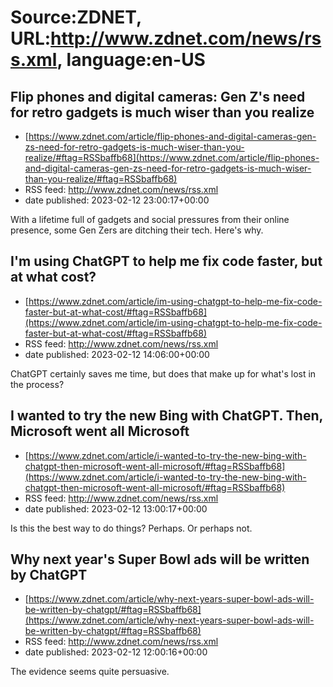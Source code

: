 # Source:ZDNET, URL:http://www.zdnet.com/news/rss.xml, language:en-US

## Flip phones and digital cameras: Gen Z's need for retro gadgets is much wiser than you realize
 - [https://www.zdnet.com/article/flip-phones-and-digital-cameras-gen-zs-need-for-retro-gadgets-is-much-wiser-than-you-realize/#ftag=RSSbaffb68](https://www.zdnet.com/article/flip-phones-and-digital-cameras-gen-zs-need-for-retro-gadgets-is-much-wiser-than-you-realize/#ftag=RSSbaffb68)
 - RSS feed: http://www.zdnet.com/news/rss.xml
 - date published: 2023-02-12 23:00:17+00:00

With a lifetime full of gadgets and social pressures from their online presence, some Gen Zers are ditching their tech. Here's why.

## I'm using ChatGPT to help me fix code faster, but at what cost?
 - [https://www.zdnet.com/article/im-using-chatgpt-to-help-me-fix-code-faster-but-at-what-cost/#ftag=RSSbaffb68](https://www.zdnet.com/article/im-using-chatgpt-to-help-me-fix-code-faster-but-at-what-cost/#ftag=RSSbaffb68)
 - RSS feed: http://www.zdnet.com/news/rss.xml
 - date published: 2023-02-12 14:06:00+00:00

ChatGPT certainly saves me time, but does that make up for what's lost in the process?

## I wanted to try the new Bing with ChatGPT. Then, Microsoft went all Microsoft
 - [https://www.zdnet.com/article/i-wanted-to-try-the-new-bing-with-chatgpt-then-microsoft-went-all-microsoft/#ftag=RSSbaffb68](https://www.zdnet.com/article/i-wanted-to-try-the-new-bing-with-chatgpt-then-microsoft-went-all-microsoft/#ftag=RSSbaffb68)
 - RSS feed: http://www.zdnet.com/news/rss.xml
 - date published: 2023-02-12 13:00:17+00:00

Is this the best way to do things? Perhaps. Or perhaps not.

## Why next year's Super Bowl ads will be written by ChatGPT
 - [https://www.zdnet.com/article/why-next-years-super-bowl-ads-will-be-written-by-chatgpt/#ftag=RSSbaffb68](https://www.zdnet.com/article/why-next-years-super-bowl-ads-will-be-written-by-chatgpt/#ftag=RSSbaffb68)
 - RSS feed: http://www.zdnet.com/news/rss.xml
 - date published: 2023-02-12 12:00:16+00:00

The evidence seems quite persuasive.

